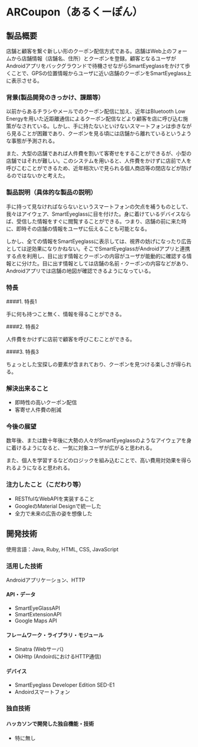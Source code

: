# ARCoupon（あるくーぽん）

## 製品概要

店舗と顧客を繋ぐ新しい形のクーポン配信方式である。店舗はWeb上のフォームから店舗情報（店舗名、住所）とクーポンを登録。顧客となるユーザがAndroidアプリをバックグラウンドで待機させながらSmartEyeglassをかけて歩くことで、GPSの位置情報からユーザに近い店舗のクーポンをSmartEyeglass上に表示させる。

### 背景(製品開発のきっかけ、課題等）

以前からあるチラシやメールでのクーポン配信に加え、近年はBluetooth Low Energyを用いた近距離通信によるクーポン配信などより顧客を店に呼び込む施策がなされている。しかし、手に持たないといけないスマートフォンは歩きながら見ることが困難であり、クーポンを見る頃には店舗から離れているというような事態が予測される。

また、大型の店舗であれば人件費を割いて客寄せをすることができるが、小型の店舗ではそれが難しい。このシステムを用いると、人件費をかけずに店前で人を呼びこむことができるため、近年相次いで見られる個人商店等の閉店などが防げるのではないかと考えた。

### 製品説明（具体的な製品の説明）

手に持って見なければならないというスマートフォンの欠点を補うものとして、我々はアイウェア、SmartEyeglassに目を付けた。身に着けているデバイスならば、受信した情報をすぐに閲覧することができる。つまり、店舗の前に来た時に、即時その店舗の情報をユーザに伝えることも可能となる。

しかし、全ての情報をSmartEyeglassに表示しては、視界の妨げになったり広告としては逆効果になりかねない。そこでSmartEyeglassがAndroidアプリと連携する点を利用し、目に出す情報とクーポンの内容がユーザが能動的に確認する情報とに分けた。目に出す情報としては店舗の名前・クーポンの内容などがあり、Androidアプリでは店舗の地図が確認できるようになっている。

### 特長

####1. 特長1

手に何も持つこと無く、情報を得ることができる。

####2. 特長2

人件費をかけずに店前で顧客を呼びこむことができる。

####3. 特長3

ちょっとした宝探しの要素が含まれており、クーポンを見つける楽しさが得られる。

### 解決出来ること

- 即時性の高いクーポン配信
- 客寄せ人件費の削減

### 今後の展望

数年後、または数十年後に大勢の人々がSmartEyeglassのようなアイウェアを身に着けるようになると、一気に対象ユーザが広がると思われる。

また、個人を学習するなどのロジックを組み込むことで、高い費用対効果を得られるようになると思われる。

### 注力したこと（こだわり等）
* RESTfulなWebAPIを実装すること
* GoogleのMaterial Designで統一した
* 全力で未来の広告の姿を想像した

## 開発技術

使用言語：Java, Ruby, HTML, CSS, JavaScript

### 活用した技術

Androidアプリケーション、HTTP

#### API・データ

- SmartEyeGlassAPI
- SmartExtensionAPI
- Google Maps API


#### フレームワーク・ライブラリ・モジュール
* Sinatra (Webサーバ)
* OkHttp (AndoirdにおけるHTTP通信)

#### デバイス
* SmartEyeglass Developer Edition SED-E1
* Andoirdスマートフォン

### 独自技術
#### ハッカソンで開発した独自機能・技術
* 特に無し
